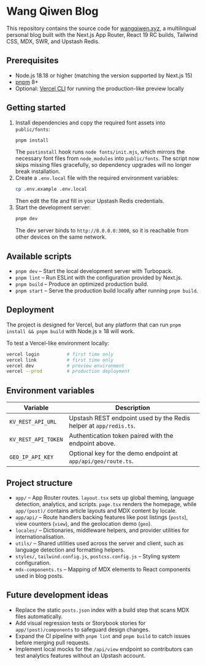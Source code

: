 # Wang Qiwen Blog

This repository contains the source code for [wangqiwen.xyz](https://wangqiwen.xyz), a multilingual personal blog built with the Next.js App Router, React 19 RC builds, Tailwind CSS, MDX, SWR, and Upstash Redis.

## Prerequisites
- Node.js 18.18 or higher (matching the version supported by Next.js 15)
- [pnpm](https://pnpm.io/) 8+
- Optional: [Vercel CLI](https://vercel.com/docs/cli) for running the production-like preview locally

## Getting started
1. Install dependencies and copy the required font assets into `public/fonts`:
   ```bash
   pnpm install
   ```
   The `postinstall` hook runs `node fonts/init.mjs`, which mirrors the necessary font files from `node_modules` into `public/fonts`. The script now skips missing files gracefully, so dependency upgrades will no longer break installation.
2. Create a `.env.local` file with the required environment variables:
   ```bash
   cp .env.example .env.local
   ```
   Then edit the file and fill in your Upstash Redis credentials.
3. Start the development server:
   ```bash
   pnpm dev
   ```
   The dev server binds to `http://0.0.0.0:3000`, so it is reachable from other devices on the same network.

## Available scripts
- `pnpm dev` – Start the local development server with Turbopack.
- `pnpm lint` – Run ESLint with the configuration provided by Next.js.
- `pnpm build` – Produce an optimized production build.
- `pnpm start` – Serve the production build locally after running `pnpm build`.

## Deployment
The project is designed for Vercel, but any platform that can run `pnpm install && pnpm build` with Node.js ≥ 18 will work.

To test a Vercel-like environment locally:
```bash
vercel login          # first time only
vercel link           # first time only
vercel dev            # preview environment
vercel --prod         # production deployment
```

## Environment variables
| Variable | Description |
| --- | --- |
| `KV_REST_API_URL` | Upstash REST endpoint used by the Redis helper at `app/redis.ts`. |
| `KV_REST_API_TOKEN` | Authentication token paired with the endpoint above. |
| `GEO_IP_API_KEY` | Optional key for the demo endpoint at `app/api/geo/route.ts`. |

## Project structure
- `app/` – App Router routes. `layout.tsx` sets up global theming, language detection, analytics, and scripts. `page.tsx` renders the homepage, while `app/(post)/` contains article layouts and MDX content by locale.
- `app/api/` – Route handlers backing features like post listings (`posts`), view counters (`view`), and the geolocation demo (`geo`).
- `locales/` – Dictionaries, middleware helpers, and provider utilities for internationalisation.
- `utils/` – Shared utilities used across the server and client, such as language detection and formatting helpers.
- `styles/`, `tailwind.config.js`, `postcss.config.js` – Styling system configuration.
- `mdx-components.ts` – Mapping of MDX elements to React components used in blog posts.

## Future development ideas
- Replace the static `posts.json` index with a build step that scans MDX files automatically.
- Add visual regression tests or Storybook stories for `app/(post)/components` to safeguard design changes.
- Expand the CI pipeline with `pnpm lint` and `pnpm build` to catch issues before merging pull requests.
- Implement local mocks for the `/api/view` endpoint so contributors can test analytics features without an Upstash account.
